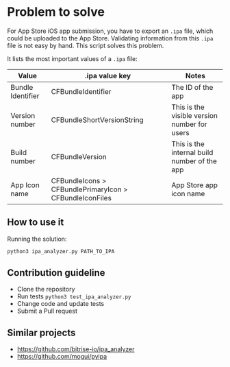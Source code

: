 # Problem to solve
For App Store iOS app submission, you have to export an `.ipa` file, which could be uploaded to the App Store.
Validating information from this `.ipa` file is not easy by hand. This script solves this problem.

It lists the most important values of a `.ipa` file:

| Value             | .ipa value key                                          | Notes                                        |
|-------------------|---------------------------------------------------------|----------------------------------------------|
| Bundle Identifier | CFBundleIdentifier                                      | The ID of the app                            |
| Version number    | CFBundleShortVersionString                              | This is the visible version number for users |
| Build number      | CFBundleVersion                                         | This is the internal build number of the app |
| App Icon name     | CFBundleIcons > CFBundlePrimaryIcon > CFBundleIconFiles | App Store app icon name                      |

## How to use it

Running the solution:
```python
python3 ipa_analyzer.py PATH_TO_IPA
```

## Contribution guideline

- Clone the repository
- Run tests `python3 test_ipa_analyzer.py`
- Change code and update tests
- Submit a Pull request


## Similar projects 

- https://github.com/bitrise-io/ipa_analyzer
- https://github.com/mogui/pyipa

